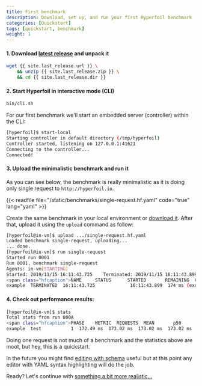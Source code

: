 ```yaml
---
title: First benchmark
description: Download, set up, and run your first Hyperfoil benchmark
categories: [Quickstart]
tags: [quickstart, benchmark]
weight: 1
---
```


#### 1. Download [latest release](https://github.com/Hyperfoil/Hyperfoil/releases/latest) and unpack it

```sh
wget {{ site.last_release.url }} \
    && unzip {{ site.last_release.zip }} \
    && cd {{ site.last_release.dir }}
```


#### 2. Start Hyperfoil in interactive mode (CLI)

```sh
bin/cli.sh
```

For our first benchmark we'll start an embedded server (controller) within the CLI:

```sh
[hyperfoil]$ start-local
Starting controller in default directory (/tmp/hyperfoil)
Controller started, listening on 127.0.0.1:41621
Connecting to the controller...
Connected!
```

#### 3. Upload the minimalistic benchmark and run it

As you can see below, the benchmark is really minimalistic as it is doing only single request to `http://hyperfoil.io`.

{{< readfile file="/static/benchmarks/single-request.hf.yaml" code="true" lang="yaml" >}}

Create the same benchmark in your local environment or [download it](/benchmarks/single-request.hf.yaml).
After that, upload it using the `upload` command as follow:

```sh
[hyperfoil@in-vm]$ upload .../single-request.hf.yaml
Loaded benchmark single-request, uploading...
... done.
[hyperfoil@in-vm]$ run single-request
Started run 0001
Run 0001, benchmark single-request
Agents: in-vm[STARTING]
Started: 2019/11/15 16:11:43.725    Terminated: 2019/11/15 16:11:43.899
<span class="hfcaption">NAME     STATUS      STARTED       REMAINING  COMPLETED     TOTAL DURATION               DESCRIPTION
example  TERMINATED  16:11:43.725             16:11:43.899  174 ms (exceeded by 174 ms)  1 users at once
```

#### 4. Check out performance results:

```sh
[hyperfoil@in-vm]$ stats
Total stats from run 000A
<span class="hfcaption">PHASE    METRIC  REQUESTS  MEAN       p50        p90        p99        p99.9      p99.99     2xx  3xx  4xx  5xx  CACHE  TIMEOUTS  ERRORS  BLOCKED
example  test           1  172.49 ms  173.02 ms  173.02 ms  173.02 ms  173.02 ms  173.02 ms    0    1    0    0      0         0       0       0 ns
```

Doing one request is not much of a benchmark and the statistics above are moot, but hey, this is a quickstart.

In the future you might find [editing with schema](/docs/editor) useful but at this point any editor with YAML syntax highlighting will do the job.

Ready? Let's continue with [something a bit more realistic...](/docs/getting-started/quickstart2)
